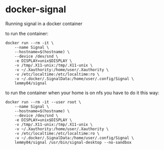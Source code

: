 # docker-signal
Running signal in a docker container

to run the container:

```
docker run --rm -it \
	--name Signal \
	--hostname=$(hostname) \
	--device /dev/snd \
	-e DISPLAY=unix$DISPLAY \
	-v /tmp/.X11-unix:/tmp/.X11-unix \
	-v ~/.Xauthority:/home/user/.Xauthority \
	-v /etc/localtime:/etc/localtime:ro \
	-v ~/.docker/.SignalData:/home/user/.config/Signal \
	lemmy04/signal
```

to run the container when your home is on nfs you have to do it this way:

```
docker run --rm -it --user root \
	--name Signal \
	--hostname=$(hostname) \
	--device /dev/snd \
	-e DISPLAY=unix$DISPLAY \
	-v /tmp/.X11-unix:/tmp/.X11-unix \
	-v ~/.Xauthority:/home/user/.Xauthority \
	-v /etc/localtime:/etc/localtime:ro \
	-v ~/.docker/.SignalData:/home/user/.config/Signal \
	lemmy04/signal /usr/bin/signal-desktop --no-sandbox
```


